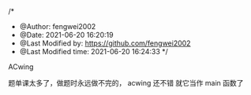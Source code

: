 /*
 * @Author: fengwei2002 
 * @Date: 2021-06-20 16:20:19 
 * @Last Modified by: https://github.com/fengwei2002
 * @Last Modified time: 2021-06-20 16:24:33
 */

ACwing

题单课太多了，做题时永远做不完的， acwing 还不错 就它当作 main 函数了